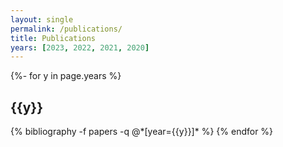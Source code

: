```yaml
---
layout: single
permalink: /publications/
title: Publications
years: [2023, 2022, 2021, 2020]
---
```

<!-- _pages/publications.md -->
<div class="publications">
  {%- for y in page.years %}
    <h2 class="year">{{y}}</h2>
    {% bibliography -f papers -q @*[year={{y}}]* %}
  {% endfor %}
</div>